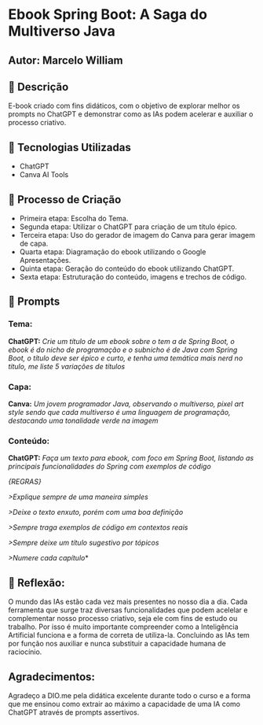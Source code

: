# Ebook Spring Boot: A Saga do Multiverso Java
## Autor: Marcelo William

## 📒 Descrição
E-book criado com fins didáticos, com o objetivo de explorar melhor os prompts no ChatGPT e demonstrar como as IAs podem acelerar e auxiliar o processo criativo.

## 🤖 Tecnologias Utilizadas
- ChatGPT
- Canva AI Tools
  
## 🧐 Processo de Criação
- Primeira etapa: Escolha do Tema.
- Segunda etapa: Utilizar o ChatGPT para criação de um título épico.
- Terceira etapa: Uso do gerador de imagem do Canva para gerar imagem de capa. 
- Quarta etapa: Diagramação do ebook utilizando o Google Apresentações.
- Quinta etapa: Geração do conteúdo do ebook utilizando ChatGPT.
- Sexta etapa: Estruturação do conteúdo, imagens e trechos de código.
  
## 🚀 Prompts
### Tema:
**ChatGPT:** *Crie um título de um ebook sobre o tem a de Spring Boot, o ebook é do nicho de programação e o subnicho é de Java com Spring Boot, o título deve ser épico e curto, e tenha uma temática mais nerd no título, me liste 5 variações de títulos*
### Capa: 
**Canva:** *Um jovem programador Java, observando o multiverso, pixel art style sendo que cada multiverso é uma linguagem de programação, destacando uma tonalidade verde na imagem*
### Conteúdo: 
**ChatGPT:** *Faça um texto para ebook, com foco em Spring Boot, listando as principais funcionalidades do Spring com exemplos de código*

*{REGRAS}*

*>Explique sempre de uma maneira simples*

*>Deixe o texto enxuto, porém com uma boa definição*

*>Sempre traga exemplos de código em contextos reais*

*>Sempre deixe um título sugestivo por tópicos*

*>Numere cada capítulo**


## 💭 Reflexão:
O mundo das IAs estão cada vez mais presentes no nosso dia a dia. Cada ferramenta que surge traz diversas funcionalidades que podem acelelar e complementar nosso processo criativo, seja ele com fins de estudo ou trabalho. Por isso é muito importante compreender como a Inteligência Artificial funciona e a forma de correta de utiliza-la. 
Concluindo as IAs tem por função nos auxiliar e nunca substituir a capacidade humana de raciocínio.

## Agradecimentos:
Agradeço a DIO.me pela didática excelente durante todo o curso e a forma que me ensinou como extrair ao máximo a capacidade de uma IA como ChatGPT através de prompts assertivos.
